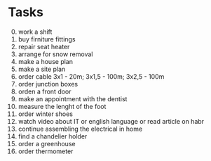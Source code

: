 #      Tasks
0. work a shift
1. buy firniture fittings
2. repair seat heater
3. arrange for snow removal
4. make a house plan
5. make a site plan
6. order cable 3x1 - 20m; 3x1,5 - 100m; 3x2,5 - 100m
7. order junction boxes
8. orden a front door
9. make an appointment with the dentist
10. measure the lenght of the foot
11. order winter shoes
12. watch video about IT or english language or read article on habr
13. continue assembling the electrical in home
14. find a chandelier holder
15. order a greenhouse
16. order thermometer
